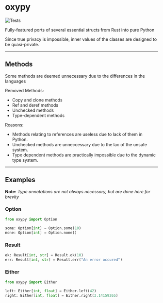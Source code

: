 # oxypy
![Tests](https://img.shields.io/github/actions/workflow/status/Ross-Morgan/oxypy/tests.yml)

Fully-featured ports of several essential structs from Rust into pure Python

Since true privacy is impossible, inner values of the classes are designed to be quasi-private.

---

## Methods

Some methods are deemed unnecessary due to the differences in the languages

Removed Methods:

- Copy and clone methods
- Ref and deref methods
- Unchecked methods
- Type-dependent methods

Reasons:

- Methods relating to references are useless due to lack of them in Python.
- Unchecked methods are unneccessary due to the lac of the unsafe system.
- Type dependent methods are practically impossible due to the dynamic type system.

---

## Examples

**Note:** *Type annotations are not always necessary, but are done here for brevity*

### Option

```python
from oxypy import Option

some: Option[int] = Option.some(10)
none: Option[int] = Option.none()
```

### Result

```python
ok: Result[int, str] = Result.ok(10)
err: Result[int, str] = Result.err("An error occured")
```

### Either

```python
from oxypy import Either

left: Either[int, float] = Either.left(42)
right: Either[int, float] = Either.right(3.14159265)
```
